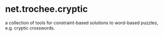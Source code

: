 net.trochee.cryptic
===================

a collection of tools for constraint-based solutions to word-based puzzles,
e.g. cryptic crosswords.